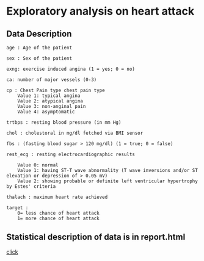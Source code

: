 # Exploratory analysis on heart attack

## Data Description

	age : Age of the patient
	
	sex : Sex of the patient
	
	exng: exercise induced angina (1 = yes; 0 = no)
	
	ca: number of major vessels (0-3)
	
	cp : Chest Pain type chest pain type
		Value 1: typical angina
		Value 2: atypical angina
		Value 3: non-anginal pain
		Value 4: asymptomatic
	
	trtbps : resting blood pressure (in mm Hg)
	
	chol : cholestoral in mg/dl fetched via BMI sensor
	
	fbs : (fasting blood sugar > 120 mg/dl) (1 = true; 0 = false)
	
	rest_ecg : resting electrocardiographic results
	
		Value 0: normal 
		Value 1: having ST-T wave abnormality (T wave inversions and/or ST elevation or depression of > 0.05 mV) 
		Value 2: showing probable or definite left ventricular hypertrophy by Estes' criteria
	
	thalach : maximum heart rate achieved
	
	target :
		0= less chance of heart attack
		1= more chance of heart attack

## Statistical description of data is in report.html

<a href="https://github.com/Sb2001nov/HeartAttack-Analysis/blob/main/report.html">click</a>
